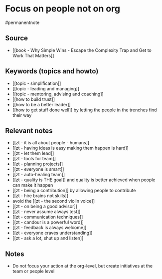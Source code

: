# Focus on people not on org

#permanentnote

## Source
- [[book - Why Simple Wins - Escape the Complexity Trap and Get to Work That Matters]]

## Keywords (topics and howto)
- [[topic - simplification]]
- [[topic - leading and managing]]
- [[topic - mentoring, advising and coaching]]
- [[how to build trust]]
- [[how to be a better leader]]
- [[how to get stuff done well]] by letting the people in the trenches find their way

## Relevant notes
- [[zt - it is all about people - humans]]
- [[zt - having ideas is easy making them happen is hard]]
- [[zt - let them lead]]
- [[zt - tools for team]]
- [[zt - planning projects]]
- [[zt - everyone is smart]]
- [[zt - auto-healing team]]
- [[zt - quality is THE goal]] and quality is better achieved when people can make it happen
- [[zt - being a contribution]] by allowing people to contribute
- [[zt - hire brains not skills]]
- avoid the [[zt - the second violin voice]] 
- [[zt - on being a good advisor]]
- [[zt - never assume always test]]
- [[zt - communication techniques]]
- [[zt - candour is a powerful word]]
- [[zt - feedback is always welcome]]
- [[zt - everyone craves understanding]]
- [[zt - ask a lot, shut up and listen]]

## Notes
- Do not focus your action at the org-level, but create initiatives at the team or people level